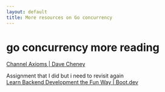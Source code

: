 ```yaml
---
layout: default
title: More resources on Go concurrency
---
```


# go concurrency more reading   
[Channel Axioms \| Dave Cheney](https://dave.cheney.net/2014/03/19/channel-axioms)    
   
   
Assignment that I did but i need to revisit again   
[Learn Backend Development the Fun Way \| Boot.dev](https://www.boot.dev/lessons/275ca1c0-2219-46e7-b530-a773268de5c8)    
   
   
